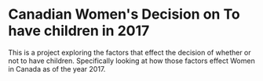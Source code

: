# Canadian Women's Decision on To have children in 2017
This is a project exploring the factors that effect the decision of whether or not to have children. Specifically looking at how those factors effect Women in Canada as of the year 2017.
